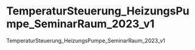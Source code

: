 # TemperaturSteuerung_HeizungsPumpe_SeminarRaum_2023_v1
 TemperaturSteuerung_HeizungsPumpe_SeminarRaum_2023_v1
